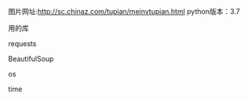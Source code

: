 图片网址:http://sc.chinaz.com/tupian/meinvtupian.html
python版本：3.7

用的库

requests

BeautifulSoup

os

time
